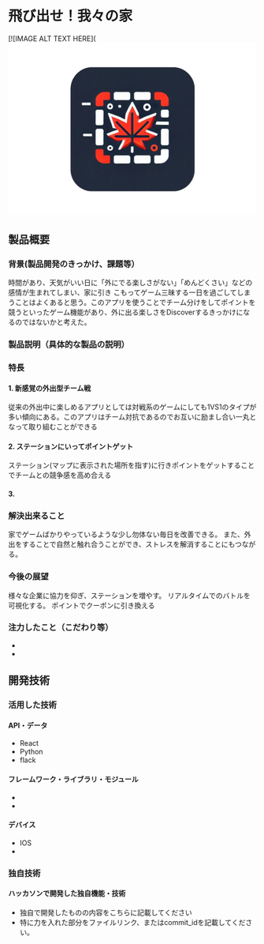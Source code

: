 # 飛び出せ！我々の家
[![IMAGE ALT TEXT HERE](![simulator_screenshot_0e13bd10-1bcb-47cd-bd05-8d162ca31dff_720](path/to/スクリーンショット_2024-10-27_145220-removebg-preview.png
)

## 製品概要
### 背景(製品開発のきっかけ、課題等）
時間があり、天気がいい日に「外にでる楽しさがない」「めんどくさい」などの感情が生まれてしまい、家に引き   こもってゲーム三昧する一日を過ごしてしまうことはよくあると思う。このアプリを使うことでチーム分けをしてポイントを競うといったゲーム機能があり、外に出る楽しさをDiscoverするきっかけになるのではないかと考えた。
### 製品説明（具体的な製品の説明）
### 特長
#### 1. 新感覚の外出型チーム戦
従来の外出中に楽しめるアプリとしては対戦系のゲームにしても1VS1のタイプが多い傾向にある。このアプリはチーム対抗であるのでお互いに励まし合い一丸となって取り組むことができる
#### 2. ステーションにいってポイントゲット
ステーション(マップに表示された場所を指す)に行きポイントをゲットすることでチームとの競争感を高め合える
#### 3. 


### 解決出来ること

家でゲームばかりやっているような少し勿体ない毎日を改善できる。
また、外出をすることで自然と触れ合うことができ、ストレスを解消することにもつながる。


### 今後の展望
様々な企業に協力を仰ぎ、ステーションを増やす。
リアルタイムでのバトルを可視化する。
ポイントでクーポンに引き換える
### 注力したこと（こだわり等）
* 
* 

## 開発技術
### 活用した技術
#### API・データ
* React
* Python
* flack

#### フレームワーク・ライブラリ・モジュール
* 
* 

#### デバイス
* IOS
* 

### 独自技術
#### ハッカソンで開発した独自機能・技術
* 独自で開発したものの内容をこちらに記載してください
* 特に力を入れた部分をファイルリンク、またはcommit_idを記載してください。
